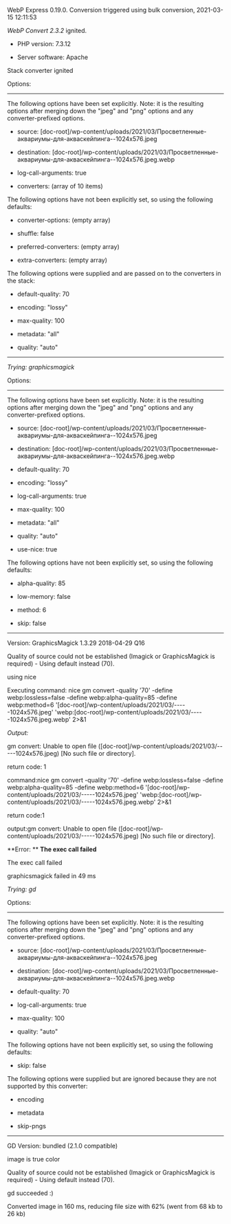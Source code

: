 WebP Express 0.19.0. Conversion triggered using bulk conversion, 2021-03-15 12:11:53

*WebP Convert 2.3.2*  ignited.
- PHP version: 7.3.12
- Server software: Apache

Stack converter ignited

Options:
------------
The following options have been set explicitly. Note: it is the resulting options after merging down the "jpeg" and "png" options and any converter-prefixed options.
- source: [doc-root]/wp-content/uploads/2021/03/Просветленные-аквариумы-для-акваскейпинга--1024x576.jpeg
- destination: [doc-root]/wp-content/uploads/2021/03/Просветленные-аквариумы-для-акваскейпинга--1024x576.jpeg.webp
- log-call-arguments: true
- converters: (array of 10 items)

The following options have not been explicitly set, so using the following defaults:
- converter-options: (empty array)
- shuffle: false
- preferred-converters: (empty array)
- extra-converters: (empty array)

The following options were supplied and are passed on to the converters in the stack:
- default-quality: 70
- encoding: "lossy"
- max-quality: 100
- metadata: "all"
- quality: "auto"
------------


*Trying: graphicsmagick* 

Options:
------------
The following options have been set explicitly. Note: it is the resulting options after merging down the "jpeg" and "png" options and any converter-prefixed options.
- source: [doc-root]/wp-content/uploads/2021/03/Просветленные-аквариумы-для-акваскейпинга--1024x576.jpeg
- destination: [doc-root]/wp-content/uploads/2021/03/Просветленные-аквариумы-для-акваскейпинга--1024x576.jpeg.webp
- default-quality: 70
- encoding: "lossy"
- log-call-arguments: true
- max-quality: 100
- metadata: "all"
- quality: "auto"
- use-nice: true

The following options have not been explicitly set, so using the following defaults:
- alpha-quality: 85
- low-memory: false
- method: 6
- skip: false
------------

Version: GraphicsMagick 1.3.29 2018-04-29 Q16 
Quality of source could not be established (Imagick or GraphicsMagick is required) - Using default instead (70).
using nice
Executing command: nice gm convert -quality '70' -define webp:lossless=false -define webp:alpha-quality=85 -define webp:method=6 '[doc-root]/wp-content/uploads/2021/03/-----1024x576.jpeg' 'webp:[doc-root]/wp-content/uploads/2021/03/-----1024x576.jpeg.webp' 2>&1

*Output:* 
gm convert: Unable to open file ([doc-root]/wp-content/uploads/2021/03/-----1024x576.jpeg) [No such file or directory].

return code: 1
command:nice gm convert -quality '70' -define webp:lossless=false -define webp:alpha-quality=85 -define webp:method=6 '[doc-root]/wp-content/uploads/2021/03/-----1024x576.jpeg' 'webp:[doc-root]/wp-content/uploads/2021/03/-----1024x576.jpeg.webp' 2>&1
return code:1
output:gm convert: Unable to open file ([doc-root]/wp-content/uploads/2021/03/-----1024x576.jpeg) [No such file or directory].

**Error: ** **The exec call failed** 
The exec call failed
graphicsmagick failed in 49 ms

*Trying: gd* 

Options:
------------
The following options have been set explicitly. Note: it is the resulting options after merging down the "jpeg" and "png" options and any converter-prefixed options.
- source: [doc-root]/wp-content/uploads/2021/03/Просветленные-аквариумы-для-акваскейпинга--1024x576.jpeg
- destination: [doc-root]/wp-content/uploads/2021/03/Просветленные-аквариумы-для-акваскейпинга--1024x576.jpeg.webp
- default-quality: 70
- log-call-arguments: true
- max-quality: 100
- quality: "auto"

The following options have not been explicitly set, so using the following defaults:
- skip: false

The following options were supplied but are ignored because they are not supported by this converter:
- encoding
- metadata
- skip-pngs
------------

GD Version: bundled (2.1.0 compatible)
image is true color
Quality of source could not be established (Imagick or GraphicsMagick is required) - Using default instead (70).
gd succeeded :)

Converted image in 160 ms, reducing file size with 62% (went from 68 kb to 26 kb)
